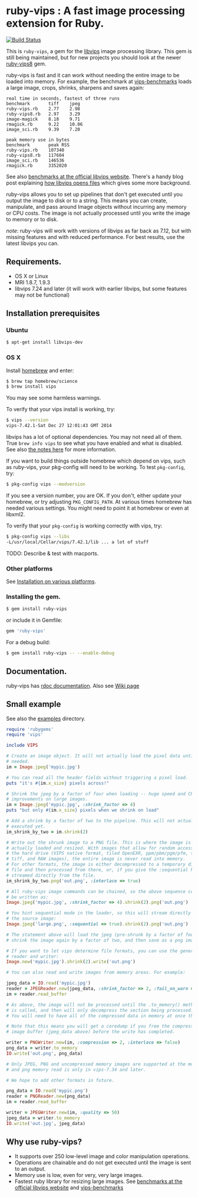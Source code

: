 # ruby-vips : A fast image processing extension for Ruby.

[![Build Status](https://secure.travis-ci.org/jcupitt/ruby-vips.png)](http://travis-ci.org/jcupitt/ruby-vips)

This is `ruby-vips`, a gem for the 
[libvips](http://www.vips.ecs.soton.ac.uk) image processing library. 
This gem is still being maintained, but for new projects you should look at
the newer [ruby-vips8](https://rubygems.org/gems/ruby-vips8) gem. 

ruby-vips is fast and it can work without needing the 
entire image to be loaded into memory. For example, the benchmark at 
[vips-benchmarks](https://github.com/stanislaw/vips-benchmarks) loads a large
image, crops, shrinks, sharpens and saves again:

```text
real time in seconds, fastest of three runs
benchmark       tiff	jpeg
ruby-vips.rb    2.77	2.98	
ruby-vips8.rb   2.97	3.29	
image-magick    8.18	9.71	
rmagick.rb      9.22	10.06	
image_sci.rb    9.39	7.20	

peak memory use in bytes
benchmark       peak RSS
ruby-vips.rb    107340
ruby-vips8.rb   117604
image_sci.rb    146536
rmagick.rb      3352020
```

See also [benchmarks at the official libvips
website](http://www.vips.ecs.soton.ac.uk/index.php?title=Speed_and_Memory_Use).
There's a handy blog post explaining [how libvips opens
files](http://libvips.blogspot.co.uk/2012/06/how-libvips-opens-file.html)
which gives some more background.

ruby-vips allows you to set up pipelines that don't get executed until you
output the image to disk or to a string. This means you can create,
manipulate, and pass around Image objects without incurring any memory or CPU
costs. The image is not actually processed until you write the image to memory
or to disk.

*note*: ruby-vips will work with versions of libvips as far back as 7.12, but
with missing features and with reduced performance. For best results, use the 
latest libvips you can.

## Requirements.

  * OS X or Linux
  * MRI 1.8.7, 1.9.3
  * libvips 7.24 and later (it will work with earlier libvips, but some
    features may not be functional)

## Installation prerequisites

### Ubuntu 

```bash
$ apt-get install libvips-dev
```

### OS X 

Install [homebrew](http://mxcl.github.com/homebrew) and enter:

```bash
$ brew tap homebrew/science
$ brew install vips 
```

You may see some harmless warnings. 

To verify that your vips install is working, try:

```bash
$ vips --version
vips-7.42.1-Sat Dec 27 12:01:43 GMT 2014
```

libvips has a lot of optional dependencies. You
may not need all of them.  True `brew info vips` to see what you have enabled
and what is disabled. See also [the notes
here](http://www.vips.ecs.soton.ac.uk/index.php?title=Build_on_OS_X) for
more information.

If you want to build things outside homebrew which depend on vips,
such as ruby-vips, your pkg-config will need to be working. To test
`pkg-config`, try:

```bash
$ pkg-config vips --modversion
```

If you see a version number, you are OK. If you don't, either update your
homebrew, or try adjusting `PKG_CONFIG_PATH`. At various times homebrew has
needed various settings. You might need to point it at homebrew or even at
libxml2. 

To verify that your `pkg-config` is working correctly with vips, try:

```bash
$ pkg-config vips --libs
-L/usr/local/Cellar/vips/7.42.1/lib ... a lot of stuff
```

TODO: Describe & test with macports.

### Other platforms

See [Installation on various
platforms](https://github.com/jcupitt/ruby-vips/wiki/installation-on-various-platforms).

### Installing the gem.

```bash
$ gem install ruby-vips
```

or include it in Gemfile:

```ruby
gem 'ruby-vips'
```

For a debug build:

```bash
$ gem install ruby-vips -- --enable-debug
```

## Documentation.

ruby-vips has [rdoc
documentation](http://rubydoc.info/gems/ruby-vips/frames). Also
see [Wiki page](https://github.com/jcupitt/ruby-vips/wiki)

## Small example

See also the
[examples](https://github.com/jcupitt/ruby-vips/tree/master/examples)
directory.

```ruby
require 'rubygems'
require 'vips'

include VIPS

# Create an image object. It will not actually load the pixel data until 
# needed. 
im = Image.jpeg('mypic.jpg')

# You can read all the header fields without triggering a pixel load.
puts "it's #{im.x_size} pixels across!"

# Shrink the jpeg by a factor of four when loading -- huge speed and CPU
# improvements on large images.
im = Image.jpeg('mypic.jpg', :shrink_factor => 4)
puts "but only #{im.x_size} pixels when we shrink on load"

# Add a shrink by a factor of two to the pipeline. This will not actually be
# executed yet.
im_shrink_by_two = im.shrink(2)

# Write out the shrunk image to a PNG file. This is where the image is
# actually loaded and resized. With images that allow for random access from
# the hard drive (VIPS native format, tiled OpenEXR, ppm/pbm/pgm/pfm, tiled
# tiff, and RAW images), the entire image is never read into memory.
# For other formats, the image is either decompressed to a temporary disc 
# file and then processed from there, or, if you give the :sequential hint, 
# streamed directly from the file.
im_shrink_by_two.png('out.png', :interlace => true)

# All ruby-vips image commands can be chained, so the above sequence could
# be written as:
Image.jpeg('mypic.jpg', :shrink_factor => 4).shrink(2).png('out.png')

# You hint sequential mode in the loader, so this will stream directly from
# the source image:
Image.jpeg('large.png', :sequential => true).shrink(2).png('out.png')

# The statement above will load the jpeg (pre-shrunk by a factor of four),
# shrink the image again by a factor of two, and then save as a png image.

# If you want to let vips determine file formats, you can use the generic
# reader and writer:
Image.new('mypic.jpg').shrink(2).write('out.png')

# You can also read and write images from memory areas. For example:

jpeg_data = IO.read('mypic.jpg')
reader = JPEGReader.new(jpeg_data, :shrink_factor => 2, :fail_on_warn => true)
im = reader.read_buffer

# As above, the image will not be processed until the .to_memory() method 
# is called, and then will only decompress the section being processed. 
# You will need to have all of the compressed data in memory at once though. 

# Note that this means you will get a coredump if you free the compressed
# image buffer (jpeg_data above) before the write has completed.

writer = PNGWriter.new(im, :compression => 2, :interlace => false)
png_data = writer.to_memory
IO.write('out.png', png_data)

# Only JPEG, PNG and uncompressed memory images are supported at the moment,
# and png memory read is only in vips-7.34 and later.

# We hope to add other formats in future. 

png_data = IO.read('mypic.png')
reader = PNGReader.new(png_data)
im = reader.read_buffer

writer = JPEGWriter.new(im, :quality => 50)
jpeg_data = writer.to_memory
IO.write('out.jpg', jpeg_data)

```

## Why use ruby-vips?

  - It supports over 250 low-level image and color manipulation operations.
  - Operations are chainable and do not get executed until the image is sent to an output.
  - Memory use is low, even for very, very large images.
  - Fastest ruby library for resizing large images. See [benchmarks at the official libvips website](http://www.vips.ecs.soton.ac.uk/index.php?title=Speed_and_Memory_Use) and [vips-benchmarks](https://github.com/stanislaw/vips-benchmarks)
